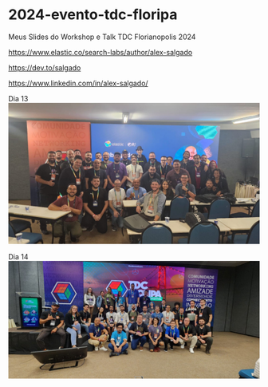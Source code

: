 # 2024-evento-tdc-floripa

Meus Slides do Workshop e Talk TDC Florianopolis 2024 


https://www.elastic.co/search-labs/author/alex-salgado  

https://dev.to/salgado 
 
https://www.linkedin.com/in/alex-salgado/


Dia 13
![TDC Workshop](https://github.com/salgado/2024-evento-tdc-floripa/blob/main/tdc-workshop.jpeg)

Dia 14
![TDC Workshop](https://github.com/salgado/2024-evento-tdc-floripa/blob/main/talk2-tdc.jpeg)


